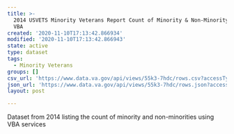 ```yaml
---
title: >-
  2014 USVETS Minority Veterans Report Count of Minority & Non-Minority Use of
  VBA
created: '2020-11-10T17:13:42.866934'
modified: '2020-11-10T17:13:42.866943'
state: active
type: dataset
tags:
  - Minority Veterans
groups: []
csv_url: 'https://www.data.va.gov/api/views/55k3-7hdc/rows.csv?accessType=DOWNLOAD'
json_url: 'https://www.data.va.gov/api/views/55k3-7hdc/rows.json?accessType=DOWNLOAD'
layout: post

---
```

Dataset from 2014 listing the count of minority and non-minorities using VBA services
